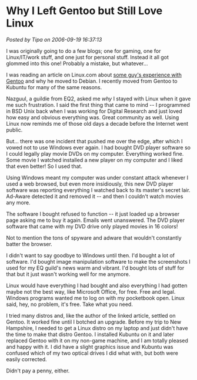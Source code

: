 # Why I Left Gentoo but Still Love Linux

*Posted by Tipa on 2006-09-19 16:37:13*

I was originally going to do a few blogs; one for gaming, one for Linux/IT/work stuff, and one just for personal stuff. Instead it all got glommed into this one! Probably a mistake, but whatever...

I was reading an article on Linux.com about [some guy's experience with Gentoo](http://distrocenter.linux.com/article.pl?sid=06/09/12/213246&tid=108) and why he moved to Debian. I recently moved from Gentoo to Kubuntu for many of the same reasons.

Nazguul, a guildie from EQ2, asked me *why* I stayed with Linux when it gave me such frustration. I said the first thing that came to mind -- I programmed in BSD Unix back when I was working for Digital Research and just loved how easy and obvious everything was. Great community as well. Using Linux now reminds me of those old days a decade before the Internet went public.

But... there was one incident that pushed me over the edge, after which I vowed not to use Windows ever again. I had bought DVD player software so I could legally play movie DVDs on my computer. Everything worked fine. Some movie I watched installed a new player on my computer and I liked that even better! So I used that.

Using Windows meant my computer was under constant attack whenever I used a web browsed, but even more insidiously, this new DVD player software was reporting everything I watched back to its master's secret lair. Ad-Aware detected it and removed it -- and then I couldn't watch movies any more.

The software I bought refused to function -- it just loaded up a browser page asking me to buy it again. Emails went unanswered. The DVD player software that came with my DVD drive only played movies in 16 colors!

Not to mention the tons of spyware and adware that wouldn't constantly batter the browser.

I didn't want to say goodbye to Windows until then. I'd bought a lot of software. I'd bought image manipulation software to make the screenshots I used for my EQ guild's news warm and vibrant. I'd bought lots of stuff for that but it just wasn't working well for me anymore.

Linux would have everything I had bought and also everything I had gotten maybe not the best way, like Microsoft Office, for free. Free and legal. Windows programs wanted me to log on with my pocketbook open. Linux said, hey, no problem, it's free. Take what you need.

I tried many distros and, like the author of the linked article, settled on Gentoo. It worked fine until I botched an upgrade. Before my trip to New Hampshire, I needed to get a Linux distro on my laptop and just didn't have the time to make that distro Gentoo. I installed Kubuntu on it and later replaced Gentoo with it on my non-game machine, and I am totally pleased and happy with it. I did have a slight graphics issue and Kubuntu was confused which of my two optical drives I did what with, but both were easily corrected.

Didn't pay a penny, either.

